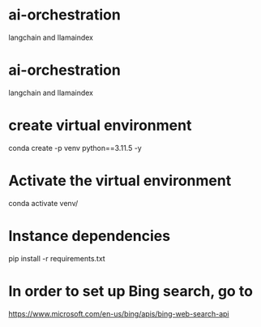 # ai-orchestration
langchain and llamaindex

# ai-orchestration
langchain and llamaindex

# create virtual environment
conda create -p venv python==3.11.5 -y

# Activate the virtual environment
 conda activate venv/

# Instance dependencies
pip install -r requirements.txt

# In order to set up Bing search, go to
https://www.microsoft.com/en-us/bing/apis/bing-web-search-api

